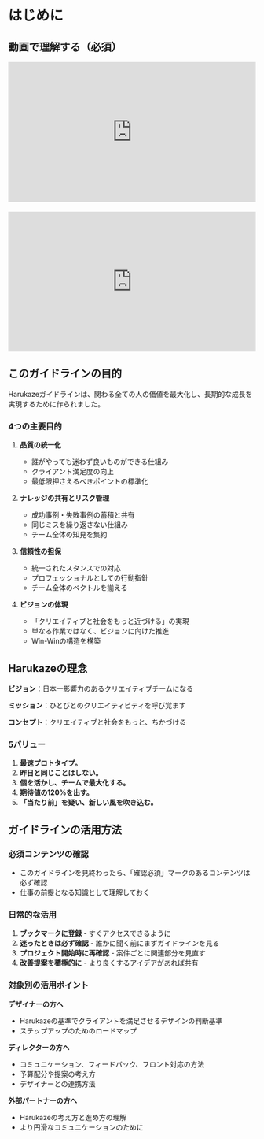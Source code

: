 # はじめに

## 動画で理解する（必須）

<div style="position: relative; padding-bottom: 56.25%; height: 0;"><iframe src="https://www.loom.com/embed/7990e66509a946b1a2859f4b54bf9dc0?sid=95a9d275-d84d-49da-99c6-412916601a73" frameborder="0" webkitallowfullscreen mozallowfullscreen allowfullscreen style="position: absolute; top: 0; left: 0; width: 100%; height: 100%;"></iframe></div>

<div style="position: relative; padding-bottom: 56.25%; height: 0; margin-top: 20px;"><iframe src="https://www.loom.com/embed/b8fef1c8ec804443819ce2cb9c45617f?sid=319857f0-1b77-42b3-b4d1-303a4fc85f31" frameborder="0" webkitallowfullscreen mozallowfullscreen allowfullscreen style="position: absolute; top: 0; left: 0; width: 100%; height: 100%;"></iframe></div>

## このガイドラインの目的

Harukazeガイドラインは、関わる全ての人の価値を最大化し、長期的な成長を実現するために作られました。

### 4つの主要目的

1. **品質の統一化**
   - 誰がやっても迷わず良いものができる仕組み
   - クライアント満足度の向上
   - 最低限押さえるべきポイントの標準化

2. **ナレッジの共有とリスク管理**
   - 成功事例・失敗事例の蓄積と共有
   - 同じミスを繰り返さない仕組み
   - チーム全体の知見を集約

3. **信頼性の担保**
   - 統一されたスタンスでの対応
   - プロフェッショナルとしての行動指針
   - チーム全体のベクトルを揃える

4. **ビジョンの体現**
   - 「クリエイティブと社会をもっと近づける」の実現
   - 単なる作業ではなく、ビジョンに向けた推進
   - Win-Winの構造を構築

## Harukazeの理念

**ビジョン**：日本一影響力のあるクリエイティブチームになる

**ミッション**：ひとびとのクリエイティビティを呼び覚ます

**コンセプト**：クリエイティブと社会をもっと、ちかづける

### 5バリュー

1. **最速プロトタイプ。**
2. **昨日と同じことはしない。**
3. **個を活かし、チームで最大化する。**
4. **期待値の120%を出す。**
5. **「当たり前」を疑い、新しい風を吹き込む。**

## ガイドラインの活用方法

### 必須コンテンツの確認
- このガイドラインを見終わったら、「確認必須」マークのあるコンテンツは必ず確認
- 仕事の前提となる知識として理解しておく

### 日常的な活用
1. **ブックマークに登録** - すぐアクセスできるように
2. **迷ったときは必ず確認** - 誰かに聞く前にまずガイドラインを見る
3. **プロジェクト開始時に再確認** - 案件ごとに関連部分を見直す
4. **改善提案を積極的に** - より良くするアイデアがあれば共有

### 対象別の活用ポイント

**デザイナーの方へ**
- Harukazeの基準でクライアントを満足させるデザインの判断基準
- ステップアップのためのロードマップ

**ディレクターの方へ**
- コミュニケーション、フィードバック、フロント対応の方法
- 予算配分や提案の考え方
- デザイナーとの連携方法

**外部パートナーの方へ**
- Harukazeの考え方と進め方の理解
- より円滑なコミュニケーションのために